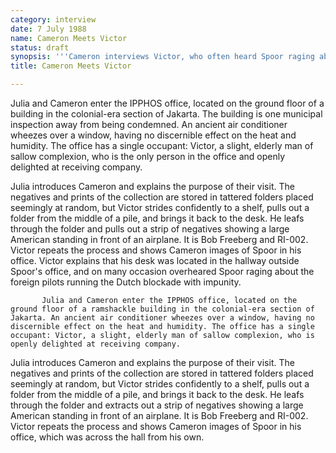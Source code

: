```yaml
---
category: interview
date: 7 July 1988
name: Cameron Meets Victor
status: draft
synopsis: '''Cameron interviews Victor, who often heard Spoor raging about the foreign pilots invading Dutch East Indies airspace.'''
title: Cameron Meets Victor

---
```





Julia and Cameron enter the IPPHOS office, located
on the ground floor of a building in the colonial-era section of
Jakarta. The building is one municipal inspection away from being
condemned. An ancient air conditioner wheezes over a window, having no
discernible effect on the heat and humidity. The office has a single
occupant: Victor, a slight, elderly man of sallow complexion, who is the
only person in the office and openly delighted at receiving company.

Julia introduces Cameron and explains the purpose of their visit. The
negatives and prints of the collection are stored in tattered folders
placed seemingly at random, but Victor strides confidently to a shelf,
pulls out a folder from the middle of a pile, and brings it back to the
desk. He leafs through the folder and pulls out a strip of negatives
showing a large American standing in front of an airplane. It is Bob
Freeberg and RI-002. Victor repeats the process and shows Cameron images
of Spoor in his office. Victor explains that his desk was located in the
hallway outside Spoor's office, and on many occasion overheared Spoor
raging about the foreign pilots running the Dutch blockade with
impunity. 

           Julia and Cameron enter the IPPHOS office, located on the ground floor of a ramshackle building in the colonial-era section of Jakarta. An ancient air conditioner wheezes over a window, having no discernible effect on the heat and humidity. The office has a single occupant: Victor, a slight, elderly man of sallow complexion, who is openly delighted at receiving company.

Julia introduces Cameron and explains the purpose of their visit. The negatives and prints of the collection are stored in tattered folders placed seemingly at random, but Victor strides confidently to a shelf, pulls out a folder from the middle of a pile, and brings it back to the desk. He leafs through the folder and extracts out a strip of negatives showing a large American standing in front of an airplane. It is Bob Freeberg and RI-002. Victor repeats the process and shows Cameron images of Spoor in his office, which was across the hall from his own. 
